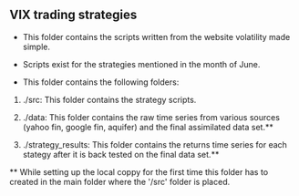 ## VIX trading strategies

- This folder contains the scripts written from the website volatility
made simple.

- Scripts exist for the strategies mentioned in the month of June.

- This folder contains the following folders:

1. ./src: This folder contains the strategy scripts.

2. ./data: This folder contains the raw time series from various
sources (yahoo fin, google fin, aquifer) and the final assimilated
data set.**

3. ./strategy_results: This folder contains the returns time series
for each stategy after it is back tested on the final data set.**


** While setting up the local coppy for the first time this
folder has to created in the main folder where the '/src' folder is
placed.